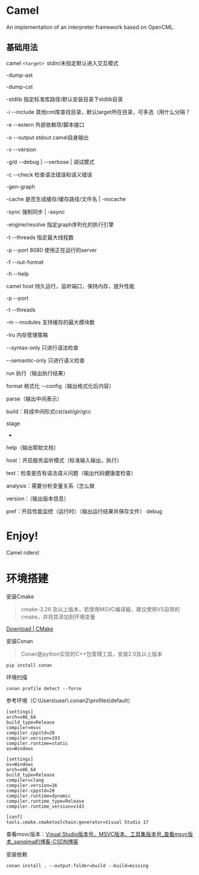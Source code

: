# Camel

An implementation of an interpreter framework based on OpenCML.

## 基础用法

camel `<target> `stdin/未指定默认进入交互模式

-dump-ast

-dump-cst

-stdlib 指定标准库路径/默认安装目录下stdlib目录

-i --include 其他cml库查找目录，默认target所在目录，可多选（用什么分隔？

-e --extern 外部依赖项/脚本接口

-o --output stdout camel自身输出

-v --version

-g/d --debug | --verbose | 调试模式

-c --check 检查语法错误和语义错误

-gen-graph

-cache 是否生成缓存/缓存路径/文件名 | -nocache

-sync 强制同步 | -async

-engine/resolve 指定graph序列化的执行引擎

-t --threads 指定最大线程数

-p --port 8080 使用正在运行的server

-f --out-format

-h --help

camel host 持久运行，监听端口，保持内存，提升性能

-p --port

-t --threads

-m --modules 支持缓存的最大模块数

-lru 内存管理策略

--syntax-only 只进行语法检查

--semantic-only 只进行语义检查


run 执行（输出执行结果）

format 格式化 --config（输出格式化后内容）

parse（输出中间表示）

build：转成中间形式cst/ast/gir/gcc

stage

- 

help（输出帮助文档）

host：开启服务监听模式（标准输入输出，执行）

test：检查是否有语法语义问题（输出代码健康度检查）

analysis：需要分析变量关系（怎么做

version：（输出版本信息）

pref：开启性能监控（运行时）（输出运行结果并保存文件）
debug

# Enjoy!

Camel riders!

# 环境搭建

安装Cmake

> cmake-3.26 及以上版本，若使用MSVC编译器，建议使用VS自带的cmake，并将其添加到环境变量

[Download | CMake](https://cmake.org/download/)

安装Conan

> Conan是python实现的C++包管理工具，安装2.0及以上版本

```
pip install conan
```

环境扫描

```
conan profile detect --force
```

参考环境（C:\Users\user\\.conan2\profiles\default）

```MSVC
[settings]
arch=x86_64
build_type=Release
compiler=msvc
compiler.cppstd=20
compiler.version=193
compiler.runtime=static
os=Windows
```

```Clang
[settings]
os=Windows
arch=x86_64
build_type=Release
compiler=clang
compiler.version=16
compiler.cppstd=20
compiler.runtime=dynamic
compiler.runtime_type=Release
compiler.runtime_version=v143

[conf]
tools.cmake.cmaketoolchain:generator=Visual Studio 17
```

查看msvc版本：[Visual Studio版本号、MSVC版本、工具集版本号_查看msvc版本_sanqima的博客-CSDN博客](https://blog.csdn.net/sanqima/article/details/117849324)

安装依赖

```
conan install . --output-folder=build --build=missing
```
